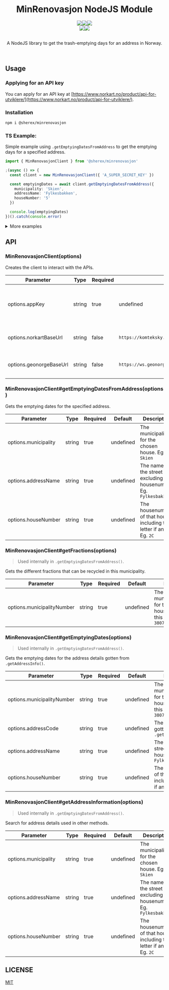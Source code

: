 <h1 align=center >MinRenovasjon NodeJS Module</h1>
<div align="center">
  <img src="https://img.shields.io/github/workflow/status/sherex/node-minrenovasjon/Tests?label=Tests&style=for-the-badge"/><img src="https://img.shields.io/github/workflow/status/sherex/node-minrenovasjon/Publish?label=Publish&style=for-the-badge"/><img src="https://img.shields.io/npm/v/@sherex/minrenovasjon?style=for-the-badge&color=success"/>
</div>
<div align="center">
  <a href="https://github.com/Sherex/node-minrenovasjon"><img src="https://img.shields.io/static/v1?logo=github&label=&message=GITHUB&color=black&style=for-the-badge"/></a><a href="https://npmjs.com/package/@sherex/minrenovasjon"><img src="https://img.shields.io/static/v1?logo=npm&label=&message=NPM&color=red&style=for-the-badge"/></a>
</div>

<br>
<p align=center >A NodeJS library to get the trash-emptying days for an address in Norway.</p>
<br>

## Usage
### Applying for an API key
You can apply for an API key at [https://www.norkart.no/product/api-for-utviklere/](https://www.norkart.no/product/api-for-utviklere/).

### Installation
```sh
npm i @sherex/minrenovasjon
```

### TS Example:
Simple example using `.getEmptyingDatesFromAddress` to get the emptying days for a specified address.
```ts
import { MinRenovasjonClient } from '@sherex/minrenovasjon'

;(async () => {
  const client = new MinRenovasjonClient({ 'A_SUPER_SECRET_KEY' })

  const emptyingDates = await client.getEmptyingDatesFromAddress({
    municipality: 'Skien',
    addressName: 'Fylkesbakken',
    houseNumber: '5'
  })

  console.log(emptyingDates)
})().catch(console.error)
```

<details>
  <summary>More examples</summary>

```typescript
import { MinRenovasjonClient } from '@sherex/minrenovasjon'

;(async () => {
  // Create the client
  const client = new MinRenovasjonClient({ 'A_SUPER_SECRET_KEY' })

  // Get all fractions for a municipality
  const fractions = await client.getFractions({ municipalityNumber: '3807' })
  console.log(fractions)

  // Get the emptying dates with direct address information (no address search)
  const emptyingDates = await client.getEmptyingDates({
    municipalityNumber: '3807',
    addressCode: '31700',
    addressName: 'Fylkesbakken',
    houseNumber: '5'
  })
  console.log(emptyingDates)

  // Use the address information from getAddressInformation() in getEmptyingDates()
  const addresses = await client.getAddressInformation({
    municipality: 'Skien',
    addressName: 'Fylkesbakken',
    houseNumber: '5'
  })
  console.log(addresses)

  const emptyingDates = await client.getEmptyingDates(addresses[0])
})().catch(console.error)
```

</details>

## API

### MinRenovasjonClient(options)
Creates the client to interact with the APIs.

| Parameter | Type | Required | Default | Description |
| --------- | ---- | -------- | ------- | ----------- |
| options.appKey | string | true | undefined | The key for the Norkart APIs. [Applying for an API key](#Applying-for-an-API-key) |
| options.norkartBaseUrl  | string | false | `https://komteksky.norkart.no/komtek.renovasjonwebapi/api` | Base-url for Norkart's APIs |
| options.geonorgeBaseUrl  | string | false | `https://ws.geonorge.no/adresser/v1` | Base-url for Geonorge's APIs |

### MinRenovasjonClient#getEmptyingDatesFromAddress(options)
Gets the emptying dates for the specified address.

| Parameter | Type | Required | Default | Description |
| --------- | ---- | -------- | ------- | ----------- |
| options.municipality | string | true | undefined | The municipality for the chosen house. Eg. `Skien` |
| options.addressName  | string | true | undefined | The name of the street excluding the housenumber. Eg. `Fylkesbakken` |
| options.houseNumber  | string | true | undefined | The housenumber of that house, including the letter if any. Eg. `2C` |

### MinRenovasjonClient#getFractions(options)
> Used internally in `.getEmptyingDatesFromAddress()`.

Gets the different fractions that can be recycled in this municipality.

| Parameter | Type | Required | Default | Description |
| --------- | ---- | -------- | ------- | ----------- |
| options.municipalityNumber | string | true | undefined | The municipalitynumber for the chosen house. You can find this using `.get` Eg. `3807` |

### MinRenovasjonClient#getEmptyingDates(options)
> Used internally in `.getEmptyingDatesFromAddress()`.

Gets the emptying dates for the address details gotten from `.getAddressInfo()`.

| Parameter | Type | Required | Default | Description |
| --------- | ---- | -------- | ------- | ----------- |
| options.municipalityNumber | string | true | undefined | The municipalitynumber for the chosen house. You can find this using `.get` Eg. `3807` |
| options.addressCode | string | true | undefined | The addresscode gotten from `.getAddressInfo()` |
| options.addressName | string | true | undefined | The name of the street excluding the housenumber. Eg. `Fylkesbakken` |
| options.houseNumber | string | true | undefined | The housenumber of that house, including the letter if any. Eg. `2C` |

### MinRenovasjonClient#getAddressInformation(options)
> Used internally in `.getEmptyingDatesFromAddress()`.

Search for address details used in other methods.

| Parameter | Type | Required | Default | Description |
| --------- | ---- | -------- | ------- | ----------- |
| options.municipality | string | true | undefined | The municipality for the chosen house. Eg. `Skien` |
| options.addressName  | string | true | undefined | The name of the street excluding the housenumber. Eg. `Fylkesbakken` |
| options.houseNumber  | string | true | undefined | The housenumber of that house, including the letter if any. Eg. `2C` |

## LICENSE
[MIT](LICENSE)